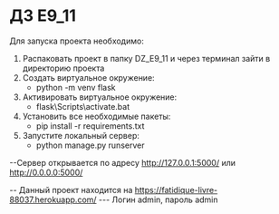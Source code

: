 # ДЗ E9_11


Для запуска проекта  необходимо:
1) Распаковать проект в папку DZ_E9_11 и через терминал зайти в директорию проекта
2) Создать виртуальное окружение:
   - python -m venv flask
3) Активировать виртуальное окружение:
   - flask\Scripts\activate.bat
4) Установить все необходимые пакеты:
   - pip install -r requirements.txt
5) Запустите локальный сервер:
   - python manage.py runserver

 --Сервер открывается по адресу  http://127.0.0.1:5000/ или http://0.0.0.0:5000/


-- Данный проект находится на https://fatidique-livre-88037.herokuapp.com/
 --- Логин admin, пароль admin 

